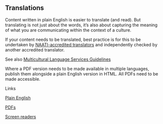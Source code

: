 ---
---
## Translations

Content written in plain English is easier to translate (and read). But translating is not just about the words, it’s also about capturing the meaning of what you are communicating within the context of a culture.

If your content needs to be translated, best practice is for this to be undertaken by [NAATI-accredited translators](https://www.naati.com.au/) and independently checked by another accredited translator. 

See also [Multicultural Language Services Guidelines](https://www.dss.gov.au/settlement-and-multicultural-affairs/programs-policy/multicultural-access-and-equity/multicultural-access-and-equity-resources)
 
Where a PDF version needs to be made available in multiple languages, publish them alongside a plain English version in HTML. All PDFs need to be made accessible.

Links

[Plain English](/_entries/2016-05-04-plain-english.md "Plain English")

[PDFs](/_entries/2016-05-04-pdfs.md "PDFs")

[Screen readers](/_entries/2016-05-04-screen-readers.md "Screen readers")
